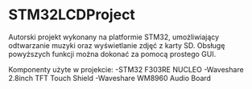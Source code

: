 # STM32LCDProject

Autorski projekt wykonany na platformie STM32, umożliwiający odtwarzanie muzyki oraz wyświetlanie zdjęć z karty SD.
Obsługę powyższych funkcji można dokonać za pomocą prostego GUI.

Komponenty użyte w projekcie:
-STM32 F303RE NUCLEO
-Waveshare 2.8inch TFT Touch Shield
-Waveshare WM8960 Audio Board


